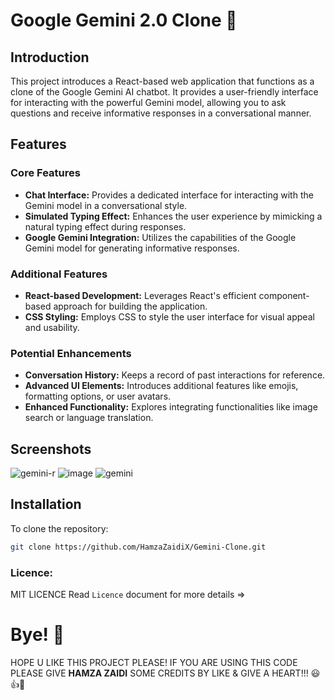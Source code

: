 # Google Gemini 2.0 Clone 🤖

## Introduction
This project introduces a React-based web application that functions as a clone of the Google Gemini AI chatbot. It provides a user-friendly interface for interacting with the powerful Gemini model, allowing you to ask questions and receive informative responses in a conversational manner.

## Features

### Core Features
- **Chat Interface:** Provides a dedicated interface for interacting with the Gemini model in a conversational style.
- **Simulated Typing Effect:** Enhances the user experience by mimicking a natural typing effect during responses.
- **Google Gemini Integration:** Utilizes the capabilities of the Google Gemini model for generating informative responses.

### Additional Features
- **React-based Development:** Leverages React's efficient component-based approach for building the application.
- **CSS Styling:** Employs CSS to style the user interface for visual appeal and usability.

### Potential Enhancements
- **Conversation History:** Keeps a record of past interactions for reference.
- **Advanced UI Elements:** Introduces additional features like emojis, formatting options, or user avatars.
- **Enhanced Functionality:** Explores integrating functionalities like image search or language translation.

## Screenshots
![gemini-r](https://github.com/HamzaZaidiX/Gemini-Clone/assets/52501040/b43d3338-be78-47c1-b769-347a7a9b337a)
![image](https://github.com/HamzaZaidiX/Gemini-Clone/assets/52501040/904b390a-354a-4d1e-bfe2-47e546ba2b71)
![gemini](https://github.com/HamzaZaidiX/Gemini-Clone/assets/52501040/d02c1105-c052-4318-8ba5-d12780e4fd74)

## Installation
To clone the repository:
```bash
git clone https://github.com/HamzaZaidiX/Gemini-Clone.git
```

### Licence:
MIT LICENCE Read `Licence` document for more details =>

# Bye! 👋
HOPE U LIKE THIS PROJECT PLEASE! IF YOU ARE USING THIS CODE PLEASE GIVE **HAMZA ZAIDI** SOME CREDITS BY LIKE & GIVE A HEART!!! 😃👍💛


